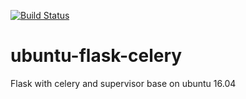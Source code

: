 [![Build Status](https://jenkins.dawady.com/buildStatus/icon?job=ubuntu-flask-celery)](https://jenkins.dawady.com/blue/organizations/jenkins/ubuntu-flask-celery/activity)
# ubuntu-flask-celery

Flask with celery and supervisor base on ubuntu 16.04
